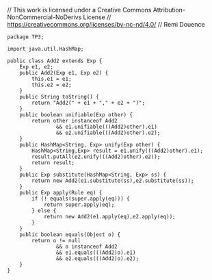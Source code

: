 // This work is licensed under a Creative Commons Attribution-NonCommercial-NoDerivs License
// https://creativecommons.org/licenses/by-nc-nd/4.0/
// Remi Douence
```
package TP3;

import java.util.HashMap;

public class Add2 extends Exp {
	Exp e1, e2;
	public Add2(Exp e1, Exp e2) {
		this.e1 = e1;
		this.e2 = e2;
	}
	public String toString() {
		return "Add2(" + e1 + "," + e2 + ")";
	}
	public boolean unifiable(Exp other) {
		return other instanceof Add2 
				&& e1.unifiable(((Add2)other).e1) 
				&& e2.unifiable(((Add2)other).e2);
	}
	public HashMap<String, Exp> unify(Exp other) {
		HashMap<String,Exp> result = e1.unify(((Add2)other).e1);
		result.putAll(e2.unify(((Add2)other).e2));
		return result;
	}
	public Exp substitute(HashMap<String, Exp> ss) {
		return new Add2(e1.substitute(ss),e2.substitute(ss));
	}
	public Exp apply(Rule eq) {
		if (! equals(super.apply(eq))) {
			return super.apply(eq);
		} else {
			return new Add2(e1.apply(eq),e2.apply(eq));			
		}
	}
	public boolean equals(Object o) {
		return o != null 
				&& o instanceof Add2 
				&& e1.equals(((Add2)o).e1) 
				&& e2.equals(((Add2)o).e2);
	}
}

```
